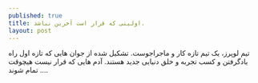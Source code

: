 ```yaml
---
published: true
title: اولینی که قرار است آخرین نباشد.
layout: post
---
```

 تیم لوپرز، یک تیم تازه کار و ماجراجوست. تشکیل شده از جوان هایی که تازه اول راه یادگرفتن و کسب تجربه و خلق دنیایی جدید هستند. آدم هایی که قرار نیست هیچوقت تمام شوند ....
